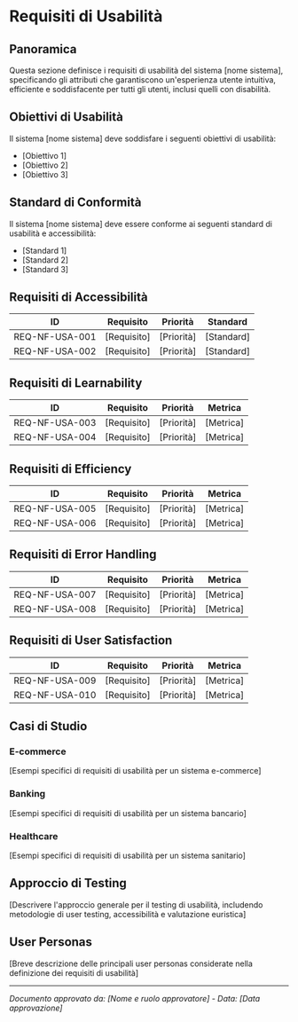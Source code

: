 # Requisiti di Usabilità

## Panoramica

Questa sezione definisce i requisiti di usabilità del sistema [nome sistema], specificando gli attributi che garantiscono un'esperienza utente intuitiva, efficiente e soddisfacente per tutti gli utenti, inclusi quelli con disabilità.

## Obiettivi di Usabilità

Il sistema [nome sistema] deve soddisfare i seguenti obiettivi di usabilità:

- [Obiettivo 1]
- [Obiettivo 2]
- [Obiettivo 3]

## Standard di Conformità

Il sistema [nome sistema] deve essere conforme ai seguenti standard di usabilità e accessibilità:

- [Standard 1]
- [Standard 2]
- [Standard 3]

## Requisiti di Accessibilità

| ID | Requisito | Priorità | Standard |
|----|-----------|----------|----------|
| REQ-NF-USA-001 | [Requisito] | [Priorità] | [Standard] |
| REQ-NF-USA-002 | [Requisito] | [Priorità] | [Standard] |

## Requisiti di Learnability

| ID | Requisito | Priorità | Metrica |
|----|-----------|----------|---------|
| REQ-NF-USA-003 | [Requisito] | [Priorità] | [Metrica] |
| REQ-NF-USA-004 | [Requisito] | [Priorità] | [Metrica] |

## Requisiti di Efficiency

| ID | Requisito | Priorità | Metrica |
|----|-----------|----------|---------|
| REQ-NF-USA-005 | [Requisito] | [Priorità] | [Metrica] |
| REQ-NF-USA-006 | [Requisito] | [Priorità] | [Metrica] |

## Requisiti di Error Handling

| ID | Requisito | Priorità | Metrica |
|----|-----------|----------|---------|
| REQ-NF-USA-007 | [Requisito] | [Priorità] | [Metrica] |
| REQ-NF-USA-008 | [Requisito] | [Priorità] | [Metrica] |

## Requisiti di User Satisfaction

| ID | Requisito | Priorità | Metrica |
|----|-----------|----------|---------|
| REQ-NF-USA-009 | [Requisito] | [Priorità] | [Metrica] |
| REQ-NF-USA-010 | [Requisito] | [Priorità] | [Metrica] |

## Casi di Studio

### E-commerce

[Esempi specifici di requisiti di usabilità per un sistema e-commerce]

### Banking

[Esempi specifici di requisiti di usabilità per un sistema bancario]

### Healthcare

[Esempi specifici di requisiti di usabilità per un sistema sanitario]

## Approccio di Testing

[Descrivere l'approccio generale per il testing di usabilità, includendo metodologie di user testing, accessibilità e valutazione euristica]

## User Personas

[Breve descrizione delle principali user personas considerate nella definizione dei requisiti di usabilità]

---

*Documento approvato da: [Nome e ruolo approvatore] - Data: [Data approvazione]*
